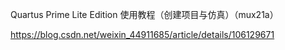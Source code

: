 Quartus Prime Lite Edition 使用教程（创建项目与仿真）（mux21a）

https://blog.csdn.net/weixin_44911685/article/details/106129671
